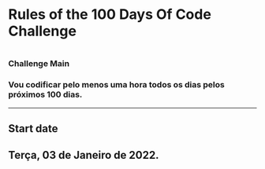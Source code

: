 <h1>Rules of the 100 Days Of Code Challenge<h1>
  
<h3>Challenge Main<h3> 
Vou codificar pelo menos uma hora todos os dias pelos próximos 100 dias.

__________________________________________________________________________  
<h2>Start date<h2>
Terça, 03 de Janeiro de 2022.
